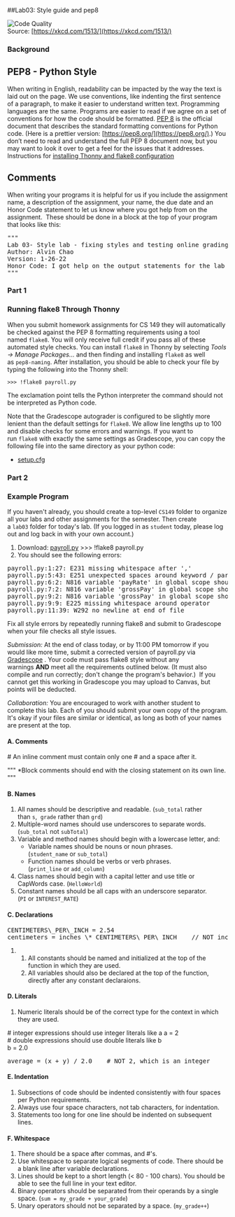 ##Lab03: Style guide and pep8

![Code Quality](../labs/lab03/code_quality.png "I honestly didn't think you could even USE emoji in variable names. Or that there were so many different crying ones.")   
Source: [https://xkcd.com/1513/](https://xkcd.com/1513/)

### Background

PEP8 - Python Style
-------------------

When writing in English, readability can be impacted by the way the text is laid out on the page. We use conventions, like indenting the first sentence of a paragraph, to make it easier to understand written text. Programming languages are the same. Programs are easier to read if we agree on a set of conventions for how the code should be formatted. [PEP 8](https://www.python.org/dev/peps/pep-0008/) is the official document that describes the standard formatting conventions for Python code. (Here is a prettier version: [https://pep8.org/](https://pep8.org/).) You don’t need to read and understand the full PEP 8 document now, but you may want to look it over to get a feel for the issues that it addresses. Instructions for [installing Thonny and flake8 configuration](https://w3.cs.jmu.edu/cs149/info/thonny/)

Comments
--------

When writing your programs it is helpful for us if you include the assignment name, a description of the assignment, your name, the due date and an Honor Code statement to let us know where you got help from on the assignment.  These should be done in a block at the top of your program that looks like this:
<pre>
"""  
Lab 03- Style lab - fixing styles and testing online grading tool submission.  
Author: Alvin Chao  
Version: 1-26-22  
Honor Code: I got help on the output statements for the lab from TA John  
""" 
</pre>

### Part 1

### Running flake8 Through Thonny

When you submit homework assignments for CS 149 they will automatically be checked against the PEP 8 formatting requirements using a tool named `flake8`. You will only receive full credit if you pass all of these automated style checks. You can install `flake8` in Thonny by selecting _Tools -> Manage Packages…_ and then finding and installing `flake8` as well as `pep8-naming`. After installation, you should be able to check your file by typing the following into the Thonny shell:

    >>> !flake8 payroll.py

The exclamation point tells the Python interpreter the command should not be interpreted as Python code.

Note that the Gradescope autograder is configured to be slightly more lenient than the default settings for `flake8`. We allow line lengths up to 100 and disable checks for some errors and warnings. If you want to run `flake8` with exactly the same settings as Gradescope, you can copy the following file into the same directory as your python code:

*   [setup.cfg](https://w3.cs.jmu.edu/cs149/info/setup.cfg)

### Part 2

### Example Program

If you haven't already, you should create a top-level `CS149` folder to organize all your labs and other assignments for the semester. Then create a `lab03` folder for today's lab. (If you logged in as `student` today, please log out and log back in with your own account.)

1.  Download: [payroll.py](https://w3.cs.jmu.edu/chaoaj/cs149/labs/lab03/payroll.py)
    \>>> !flake8 payroll.py
3.  You should see the following errors:

<pre>
payroll.py:1:27: E231 missing whitespace after ','  
payroll.py:5:43: E251 unexpected spaces around keyword / parameter equals  
payroll.py:6:2: N816 variable 'payRate' in global scope should not be mixedCase  
payroll.py:7:2: N816 variable 'grossPay' in global scope should not be mixedCase  
payroll.py:9:2: N816 variable 'grossPay' in global scope should not be mixedCase  
payroll.py:9:9: E225 missing whitespace around operator  
payroll.py:11:39: W292 no newline at end of file
</pre>
Fix all style errors by repeatedly running flake8 and submit to Gradescope when your file checks all style issues.

_Submission:_ At the end of class today, or by 11:00 PM tomorrow if you would like more time, submit a corrected version of payroll.py via [Gradescope](https://www.gradescope.com/) . Your code must pass flake8 style without any warnings **AND** meet all the requirements outlined below. (It must also compile and run correctly; don't change the program's behavior.)  If you cannot get this working in Gradescope you may upload to Canvas, but points will be deducted.

_Collaboration:_ You are encouraged to work with another student to complete this lab. Each of you should submit your own copy of the program. It's okay if your files are similar or identical, as long as both of your names are present at the top.

#### A. Comments

\# An inline comment must contain only one # and a space after it.

"""
 \*Block comments should end with the closing statement on its own line.
"""

#### B. Names

1.  All names should be descriptive and readable. (`sub_total` rather than `s`,  `grade` rather than `grd`)
2.  Multiple-word names should use underscores to separate words. (`sub_total` not `subTotal`)
3.  Variable and method names should begin with a lowercase letter, and:
    *   Variable names should be nouns or noun phrases. (`student_name` or `sub_total`)
    *   Function names should be verbs or verb phrases. (`print_line` or `add_column`)
4.  Class names should begin with a capital letter and use title or CapWords case. (`HelloWorld`)
5.  Constant names should be all caps with an underscore separator. (`PI` or `INTEREST_RATE`)

#### C. Declarations
<pre>
CENTIMETERS\_PER\_INCH = 2.54
centimeters = inches \* CENTIMETERS\_PER\_INCH    // NOT inches \* 2.54
</pre>
1.  1.  All constants should be named and initialized at the top of the function in which they are used.
    2.  All variables should also be declared at the top of the function, directly after any constant declaraions.

#### D. Literals

1.  Numeric literals should be of the correct type for the context in which they are used.

\# integer expressions should use integer literals like a
a = 2  
\# double expressions should use double literals like b  
b = 2.0

<pre>average = (x + y) / 2.0    # NOT 2, which is an integer</pre>

#### E. Indentation

1.  Subsections of code should be indented consistently with four spaces per Python requirements.
2.  Always use four space characters, not tab characters, for indentation.
3.  Statements too long for one line should be indented on subsequent lines.

#### F. Whitespace

1.  There should be a space after commas, and #'s.
2.  Use whitespace to separate logical segments of code. There should be a blank line after variable declarations.
3.  Lines should be kept to a short length (< 80 - 100 chars). You should be able to see the full line in your text editor.
4.  Binary operators should be separated from their operands by a single space. (`sum = my_grade + your_grade`)
5.  Unary operators should not be separated by a space. (`my_grade++`)
